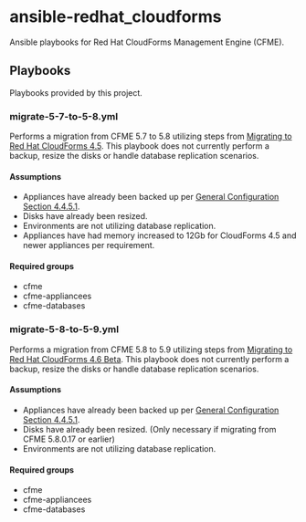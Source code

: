 # ansible-redhat_cloudforms
Ansible playbooks for Red Hat CloudForms Management Engine (CFME).

## Playbooks
Playbooks provided by this project.

### migrate-5-7-to-5-8.yml
Performs a migration from CFME 5.7 to 5.8 utilizing steps from [Migrating to Red Hat CloudForms 4.5](https://access.redhat.com/documentation/en-us/red_hat_cloudforms/4.5/html/migrating_to_red_hat_cloudforms_4.5/).  This playbook does not currently perform a backup, resize the disks or handle database replication scenarios.

#### Assumptions
* Appliances have already been backed up per [General Configuration Section 4.4.5.1](https://access.redhat.com/documentation/en-us/red_hat_cloudforms/4.5/html/general_configuration/configuration#backing-up-and-restoring-a-database).
* Disks have already been resized.
* Environments are not utilizing database replication.
* Appliances have had memory increased to 12Gb for CloudForms 4.5 and newer appliances per requirement.

#### Required groups
* cfme
* cfme-appliancees
* cfme-databases

### migrate-5-8-to-5-9.yml
Performs a migration from CFME 5.8 to 5.9 utilizing steps from [Migrating to Red Hat CloudForms 4.6 Beta](https://access.redhat.com/documentation/en-us/red_hat_cloudforms/4.6-beta/html/migrating_to_red_hat_cloudforms_4.6_beta/).  This playbook does not currently perform a backup, resize the disks or handle database replication scenarios.

#### Assumptions
* Appliances have already been backed up per [General Configuration Section 4.4.5.1](https://access.redhat.com/documentation/en-us/red_hat_cloudforms/4.5/html/general_configuration/configuration#backing-up-and-restoring-a-database).
* Disks have already been resized. (Only necessary if migrating from CFME 5.8.0.17 or earlier)
* Environments are not utilizing database replication.

#### Required groups
* cfme
* cfme-appliancees
* cfme-databases
